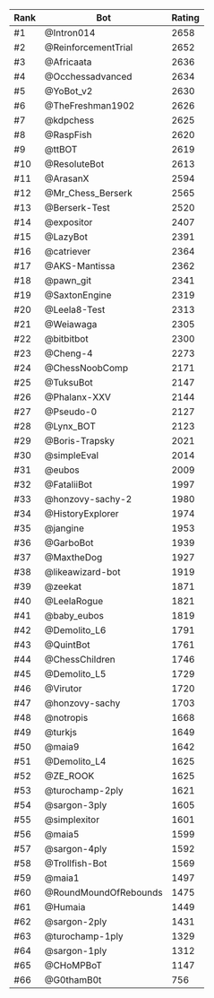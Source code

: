 Rank|Bot|Rating
---|---|---
#1|@Intron014|2658
#2|@ReinforcementTrial|2652
#3|@Africaata|2636
#4|@Occhessadvanced|2634
#5|@YoBot_v2|2630
#6|@TheFreshman1902|2626
#7|@kdpchess|2625
#8|@RaspFish|2620
#9|@ttBOT|2619
#10|@ResoluteBot|2613
#11|@ArasanX|2594
#12|@Mr_Chess_Berserk|2565
#13|@Berserk-Test|2520
#14|@expositor|2407
#15|@LazyBot|2391
#16|@catriever|2364
#17|@AKS-Mantissa|2362
#18|@pawn_git|2341
#19|@SaxtonEngine|2319
#20|@Leela8-Test|2313
#21|@Weiawaga|2305
#22|@bitbitbot|2300
#23|@Cheng-4|2273
#24|@ChessNoobComp|2171
#25|@TuksuBot|2147
#26|@Phalanx-XXV|2144
#27|@Pseudo-0|2127
#28|@Lynx_BOT|2123
#29|@Boris-Trapsky|2021
#30|@simpleEval|2014
#31|@eubos|2009
#32|@FataliiBot|1997
#33|@honzovy-sachy-2|1980
#34|@HistoryExplorer|1974
#35|@jangine|1953
#36|@GarboBot|1939
#37|@MaxtheDog|1927
#38|@likeawizard-bot|1919
#39|@zeekat|1871
#40|@LeelaRogue|1821
#41|@baby_eubos|1819
#42|@Demolito_L6|1791
#43|@QuintBot|1761
#44|@ChessChildren|1746
#45|@Demolito_L5|1729
#46|@Virutor|1720
#47|@honzovy-sachy|1703
#48|@notropis|1668
#49|@turkjs|1649
#50|@maia9|1642
#51|@Demolito_L4|1625
#52|@ZE_ROOK|1625
#53|@turochamp-2ply|1621
#54|@sargon-3ply|1605
#55|@simplexitor|1601
#56|@maia5|1599
#57|@sargon-4ply|1592
#58|@Trollfish-Bot|1569
#59|@maia1|1497
#60|@RoundMoundOfRebounds|1475
#61|@Humaia|1449
#62|@sargon-2ply|1431
#63|@turochamp-1ply|1329
#64|@sargon-1ply|1312
#65|@CHoMPBoT|1147
#66|@G0thamB0t|756
